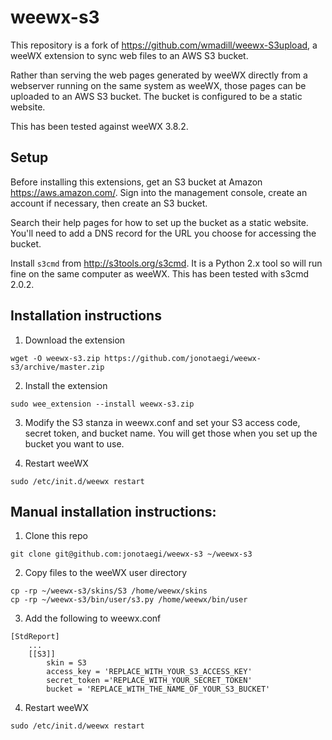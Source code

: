 # weewx-s3

This repository is a fork of https://github.com/wmadill/weewx-S3upload,
a weeWX extension to sync web files to an AWS S3 bucket.

Rather than serving the web pages generated by weeWX directly from a 
webserver running on the same system as weeWX, those pages can be 
uploaded to an AWS S3 bucket. The bucket is configured to be a 
static website.

This has been tested against weeWX 3.8.2.

## Setup

Before installing this extensions, get an S3 bucket at Amazon
https://aws.amazon.com/. Sign into the management console, create an
account if necessary, then create an S3 bucket.

Search their help pages for how to set up the bucket as a static
website. You'll need to add a DNS record for the URL you choose for
accessing the bucket.

Install `s3cmd` from http://s3tools.org/s3cmd. It is a Python 2.x
tool so will run fine on the same computer as weeWX. This has been
tested with s3cmd 2.0.2.

## Installation instructions

1. Download the extension

  ```
  wget -O weewx-s3.zip https://github.com/jonotaegi/weewx-s3/archive/master.zip
  ```

2. Install the extension

  ```
  sudo wee_extension --install weewx-s3.zip
  ```

3. Modify the S3 stanza in weewx.conf and set your S3 access code,
secret token, and bucket name. You will get those when you set up
the bucket you want to use.

4. Restart weeWX

  ```
  sudo /etc/init.d/weewx restart
  ```

## Manual installation instructions:

1. Clone this repo

  ```
  git clone git@github.com:jonotaegi/weewx-s3 ~/weewx-s3
  ```

2. Copy files to the weeWX user directory

  ```
  cp -rp ~/weewx-s3/skins/S3 /home/weewx/skins
  cp -rp ~/weewx-s3/bin/user/s3.py /home/weewx/bin/user
  ```

3. Add the following to weewx.conf

  ```
  [StdReport]
      ...
      [[S3]]
          skin = S3
          access_key = 'REPLACE_WITH_YOUR_S3_ACCESS_KEY'
          secret_token ='REPLACE_WITH_YOUR_SECRET_TOKEN'
          bucket = 'REPLACE_WITH_THE_NAME_OF_YOUR_S3_BUCKET'
  ```

4. Restart weeWX

  ```
  sudo /etc/init.d/weewx restart
  ```
